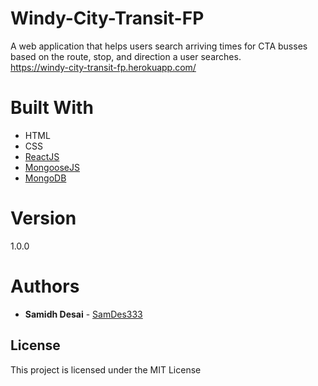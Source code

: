 # Windy-City-Transit-FP

A web application that helps users search arriving times for CTA busses based on the route, stop, and direction a user searches. <br>
https://windy-city-transit-fp.herokuapp.com/

# Built With

* HTML
* CSS
* [ReactJS](https://reactjs.org/docs/getting-started.html) 
* [MongooseJS](https://mongoosejs.com/docs/guide.html)
* [MongoDB](https://docs.mongodb.com/)

# Version

1.0.0

# Authors

* **Samidh Desai** - [SamDes333](https://github.com/SamDesai333)

## License

This project is licensed under the MIT License 
